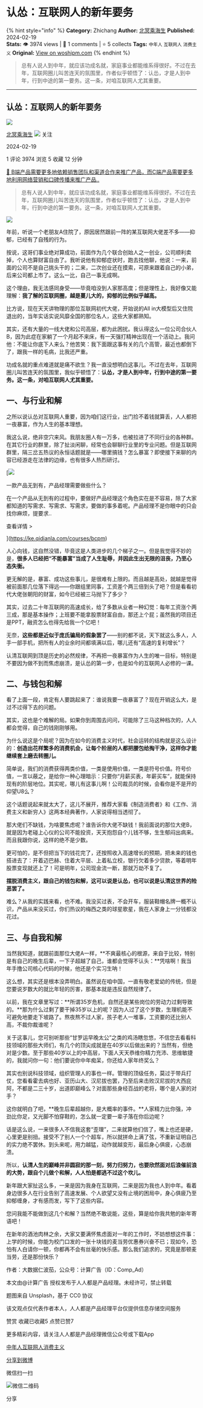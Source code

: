 # 认怂：互联网人的新年要务
{% hint style="info" %}
**Category:** Zhichang
**Author:** [北冥乘海生](https://www.woshipm.com/u/666848)
**Published:** 2024-02-19  
**Stats:** 👁️ 3974 views | 💬 1 comments | ⭐ 5 collects
**Tags:** `中年人` `互联网人` `消费主义`
**Original:** [View on woshipm.com](https://www.woshipm.com/zhichang/5995111.html)
{% endhint %}
> 总有人说人到中年，就应该功成名就，家庭事业都能维系得很好。不过在去年，互联网圈儿叫苦连天的氛围里，作者似乎顿悟了：认怂，才是人到中年，行到中途的第一要务。这一条，对咱互联网人尤其重要。

---

## 认怂：互联网人的新年要务

[![](https://image.woshipm.com/wp-files/2018/04/2ukeY1LfgxBRO8VjyIKy.jpg!/both/72x72)](https://www.woshipm.com/u/666848)

[北冥乘海生](https://www.woshipm.com/u/666848) ![](https://static.woshipm.com/tag/1123_1@2x.png) 关注

2024-02-19

1 评论 3974 浏览 5 收藏 12 分钟

[🔗 B端产品需要更多地依赖销售团队和渠道合作来推广产品，而C端产品需要更多地利用网络营销和口碑传播来推广产品..](https://ke.qidianla.com/courses/bcpm)

> 总有人说人到中年，就应该功成名就，家庭事业都能维系得很好。不过在去年，互联网圈儿叫苦连天的氛围里，作者似乎顿悟了：认怂，才是人到中年，行到中途的第一要务。这一条，对咱互联网人尤其重要。

![](https://image.woshipm.com/2023/04/14/e2a04102-da8d-11ed-9503-00163e0b5ff3.jpg)

年前，听说一个老朋友A住院了，原因居然跟前一阵的某互联网大佬差不多——抑郁，已经有了自残的行为。

按说，这哥们事业绝对算成功，前面作为几个联合创始人之一创业，公司顺利卖掉，个人也算财富自由了。我听说他有抑郁症状时，跑去找他聊，他说：一来，前面的公司不是自己挑头干的；二来，二次创业还在摸索，可原来跟着自己的小弟，后来公司都上市了。这么一比，自己一事无成啊。

这个理由，我无法感同身受——毕竟咱没到人家那高度；但是理性上，我好像又能理解：**我了解的互联网圈，越是蔓儿大的，抑郁的比例似乎越高。**

比方说，现在天天讲物理的那位互联网初代大佬，开始说的All in大模型后又住院退出的，当年实话实说风靡全国的那位名人，这些大家都熟知。

其实，还有大量的一线大佬和公司高层，都为此困扰。我认得这么一位公司合伙人B，因为此症在家躺了一个月起不来床，有一天强打精神出现在一个活动上。我问他：不能让你底下人来么？他苦笑：我下面跟这事有关的几个高管，最近也都倒下了，跟我一样的毛病，比我还严重。

功成名就的重点难道就是痛不欲生？我一直没想明白这事儿。不过在去年，互联网圈儿叫苦连天的氛围里，我似乎顿悟了：**认怂，才是人到中年，行到中途的第一要务。这一条，对咱互联网人尤其重要。**

## 一、与行业和解

之所以说认怂对互联网人重要，因为咱们这行业，出门捡不着钱就算丢，人人都把一夜暴富，作为人生的基本理想。

我这么说，绝非空穴来风。我朋友圈人有一万多，也被拉进了不同行业的各种群。在其它行业的群里，除了扯淡闲聊，经常也会聊聊行业里的专业问题。但是互联网群里，隔三岔五热议的永恒话题就是——哪里搞钱？怎么暴富？即使接下来聊的内容已经游走在法律的边缘，也有很多人热烈研讨。

[![](https://image.woshipm.com/2023/08/02/58dc678c-30e3-11ee-88e7-00163e0b5ff3.png)

一款产品无到有，产品经理需要做些什么？

在一个产品从无到有的过程中，要做好产品经理这个角色实在是不容易，除了大家都知道的写需求、写需求、写需求，要做的事多着呢。产品经理不是你眼中的只会找你麻烦，提要求..

查看详情 >

](https://ke.qidianla.com/courses/bcpm)

人心向钱，这自然没错，毕竟这是人类进步的几个梯子之一。但是我觉得不妙的是，**很多人已经把“不能暴富”当成了人生耻辱，并因此生出无限的沮丧，乃至心态失衡。**

更无解的是，暴富、成功这些事儿，是很难有上限的。而且越是高处，就越是觉得被前面那几位落下得远——你跟组里同事，工资差个两三倍到头了吧？但是看看初代大佬张朝阳的财富，如今已经被三马抛下了多少？

其实，过去二十年互联网的高速成长，给了多数从业者一种幻觉：每年工资涨个两三成，那是基本操作；上班要不能拿股票财富自由，那还上个屁；虽然我的项目还是PPT，融资怎么也得先给我一个亿吧！

无奈，**这些都是近似于庞氏骗局的假象罢了**——别的都不说，天下就这么多人，人手一部手机，把所有人的业余时间都填满以后，哪儿还有“高速的复利增长”？

认清互联网到顶是历史的必然规律，不再把一夜暴富作为人生的唯一目标，特别是不要因为做不到而焦虑崩溃，是认怂的第一步，也是如今的互联网人必修的一课。

## 二、与钱包和解

看了上面一段，肯定有人要跳起来了：谁说我要一夜暴富了？现在开销这么大，是过不过得下去的问题。

其实，这也是个难解的局。如果你到周围去问问，可能除了三马这种档次的，人人都会觉得，自己的钱刚刚够用。

为什么说这是个局呢？因为在如今的消费主义时代，社会运转的结构就是这么设计的：**创造出花样繁多的消费机会，让每个阶层的人都把腰包给掏干净，这样你才能继续套上磨去转圈儿。**

简单说，我们的消费获得两类价值，一类是使用价值，一类是符号价值。符号价值，一言以蔽之，是给你一种心理暗示：只要你“月薪买表，年薪买车”，就能保持现有的阶层地位。其实呢，哪儿有这事儿啊！公司裁员的时候，会看你是不是开的仰望U8么？

这个话题说起来就太大了，这儿不展开，推荐大家看《制造消费者》和《工作、消费主义和新穷人》这两本经典著作，人家说得相当透彻了。

那大佬们不缺钱，为啥要焦虑呢？谁告诉你大佬不缺钱！我前面说的那位大佬B，就是因为老碰上心仪的公司不能投资，天天抱怨自个儿钱不够，生生郁闷出病来。而且我跟你说，这样的绝不是少数。

更可怕的，是不但把当下的钱花完了，还按照收入高速增长的预期，把未来的钱也搭进去了：开着迈巴赫、住着大平层、上着私立校，银行欠着多少贷款，等着明年股票变现就还上了！可是明年，公司现金流一断，那就万劫不复了。

**摆脱消费主义，跟自己的钱包和解，这可以说是认怂，也可以说是认清这世界的险恶罢了。**

难么？从我的实践来看，也不难。我没买过表，不会开车，服装鞋帽名牌一概不认识，产品从来没买过，你们热议的梅西之类的球星歌星，我在人家身上一分钱都没花过。

## 三、与自我和解

当然我知道，就跟前面那位大佬A一样，**不爽最核心的根源，来自于比较，特别是有自己的晚生后辈，一下子超越了自己，谁都会觉得不认头：**凭啥啊！我当年手撸公司核心代码的时候，他还是个实习生呐！

这么想，其实还是根本没弄明白。虽然说在咱中国，一直有敬老爱幼的传统，但是您要说岁数大的就比年轻的厉害，那基本就是违反自然规律了。

以前，我在文章里写过：**所谓35岁危机，自然还是某些岗位的劳动力过剩导致的。**那为什么过剩了要干掉35岁以上的呢？因为人过了这个岁数，生理机能不可避免地要走下坡路了。熬夜熬不过人家，孩子老人一堆事，工资要的还比别人高，不裁你裁谁呢？

关于这事儿，您可别听那些“甘罗运早晚太公”之类的鸡汤瞎忽悠，不信您去看看科技领域的那些大师们，有几个的顶尖成就是在40岁以后做出来的？当然有，但绝对是少数。至于那些40岁以上的中高层，下面人天天恭维你精力充沛、思维敏捷的，我就问你一句：他们要说你中年痴呆，你还给人家年终奖么？

其实也别说科技领域，组织管理人的事也一样。管理的顶级任务，莫过于带兵打仗，您看看霍去病也好、亚历山大、汉尼拔也罢，乃至后来击败汉尼拔的大西庇阿，不都是二三十岁，出道即巅峰么？对面那些身经百战的老将，哪个是人家的对手？

这你就明白了吧，**晚生后辈超越你，是大概率的事件。**人家精力比你强，冲劲比你足，又光脚不怕穿鞋的，怎么就一定要一辈子落在你后边呢？

话是这么说，一来很多人不信我这套“歪理”，二来就算他们信了，嘴上也还是硬，心里更是别扭。接受不了别人一个个超车，所以就拼命上满了弦，不重新证明自己的实力绝不罢休。到头来呢，用力越猛，动作就越变形，最后身心俱疲，心态崩溃。

所以，**认清人生的巅峰并非圆寂的那一刻，努力归努力，也要欣然面对后浪催前浪的大势，跟自个儿做个和解，人人怕是都逃不过这个坎儿。**

新年跟大家扯这么多，一来是因为我身在互联网，二来是因为我也人到中年。看着身边很多人在行业告别了高速发展、个人欲望又没有止境的困局中，身心俱疲乃至抑郁缠身，才有感而发，写下了这些内容。

您问我能不能做到这几个和解？当然绝不敢说能，这些，算是给你我共勉的新年寄语吧！

在新年的酒池肉林之余，大家又要满怀焦虑面对一年的工作时，不妨想想这件事：上学的时候，你能为校门口发的一张十块钱的麦当劳优惠券兴奋不已；现如今，恐怕有人白请你一顿，你都再不会有丝毫的快乐感。那么我们追求的，究竟是那顿麦当劳，还是那份快乐？

作者：大数据仁波茄，公众号：计算广告（ID：Comp\_Ad）

本文由@计算广告 授权发布于人人都是产品经理。未经许可，禁止转载

题图来自 Unsplash，基于 CC0 协议

该文观点仅代表作者本人，人人都是产品经理平台仅提供信息存储空间服务

赞赏 收藏已收藏5 点赞已赞7

更多精彩内容，请关注人人都是产品经理微信公众号或下载App

[中年人](https://www.woshipm.com/tag/%e4%b8%ad%e5%b9%b4%e4%ba%ba)[互联网人](https://www.woshipm.com/tag/%e4%ba%92%e8%81%94%e7%bd%91%e4%ba%ba)[消费主义](https://www.woshipm.com/tag/%e6%b6%88%e8%b4%b9%e4%b8%bb%e4%b9%89)

[分享到微博](https://service.weibo.com/share/share.php?appkey=2775287854&title=认怂：互联网人的新年要务&url=https://www.woshipm.com/zhichang/5995111.html&pic=https://image.woshipm.com/2023/04/14/e2a04102-da8d-11ed-9503-00163e0b5ff3.jpg)

微信扫一扫

![微信二维码](https://api.pwmqr.com/qrcode/create/?url=https://www.woshipm.com/zhichang/5995111.html)

分享